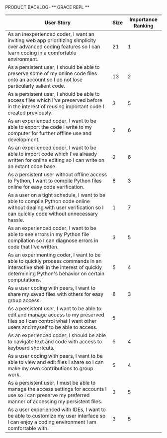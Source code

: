 PRODUCT BACKLOG- ** GRACE REPL **

| User Story | Size | Importance Ranking |
| --- | --- | --- |
|As an inexperienced coder, I want an inviting web app prioritizing simplicity over advanced coding features so I can learn coding in a comfortable environment. | 21 | 1 |
| As a persistent user, I should be able to preserve some of my online code files onto an account so I do not lose particularly salient code. | 13 | 2 |
| As a persistent user, I should be able to access files which I've preserved before in the interest of reusing important code I created previously. | 3 | 5 |
| As an experienced coder, I want to be able to export the code I write to my computer for further offline use and development. | 2 | 6 |
| As an experienced coder, I want to be able to import code which I've already written for online editing so I can write on an extant code base. | 2 | 6 |
| As a persistent user without offline access to Python, I want to compile Python files online for easy code verification. | 8 | 3 |
| As a user on a tight schedule, I want to be able to compile Python code online without dealing with user verification so I can quickly code without unnecessary hassle. | 1 | 7 |
| As an experienced coder, I want to be able to see errors in my Python file compilation so I can diagnose errors in code that I've written. | 3 | 5 |
| As an experimenting coder, I want to be able to quickly process commands in an interactive shell in the interest of quickly determining Python's behavior on certain computations. | 5 | 4 |
| As a user coding with peers, I want to share my saved files with others for easy group access. | 8 | 3 |
| As a persistent user, I want to be able to edit and manage access to my preserved files so I can control what I want other users and myself to be able to access. | 5 | 
| As an experienced coder, I should be able to navigate text and code with access to keyboard shortcuts. | 5 | 4 |
| As a user coding with peers, I want to be able to view and edit files I share so I can make my own contributions to group work. | 5 | 4 |
| As a persistent user, I must be able to manage the access settings for accounts I use so I can preserve my preferred manner of accessing my persistent files. | 3 | 5 |
| As a user experienced with IDEs, I want to be able to customize my user interface so I can enjoy a coding environment I am comfortable with. | 3 | 5 | 

